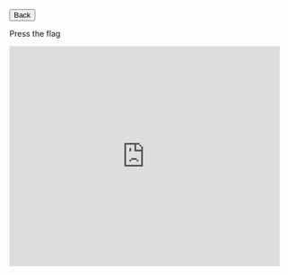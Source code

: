 <html>
<form action="https://potato2017.github.io/">
<button type="submit">Back</button>
</form>
<p>Press the flag</p>
<iframe src="https://forkphorus.github.io/embed.html?id=459811472&auto-start=true&light-content=false" width="482" height="393" allowfullscreen="true" allowtransparency="true" style="border:none;"></iframe>
</html>